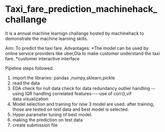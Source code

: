 # Taxi_fare_prediction_machinehack_challange
It is a annual machine learnign challange hosted by machinehack to demonstrate the machine learning skills.

Aim: To predict the taxi fare.
Advantages:
    *The model can be used by online service providers like uber,Ola to make customer understand the taxi fare.
    *customer interactive interface
    
Pipeline steps followed.
  1. import the libraries: pandas ,numpy,sklearn,pickle
  2. read the data
  3. EDA
      check for null data
      check for data redundancy
      outlier handling --using IQR
      handling correlated features----use of corr(),vif     
      data visualization
  4. Model selection and training
     for now 3 model are used.
     after training, those are tested on test data and best model is selected.
 5. Hyper parameter tuning of best model.
 6. making the prediction on test data
 7. create submission file

